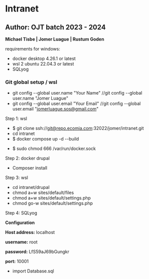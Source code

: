 # Intranet
## Author: OJT batch 2023 - 2024
**Michael Tisbe | Jomer Luague | Rustum Goden**

requirements for windows:
- docker desktop 4.26.1 or latest
- wsl 2 ubuntu 22.04.3 or latest
- SQLyog

### Git global setup / wsl

- git config --global user.name "Your Name"  //git config --global user.name "Jomer Luague" 
- git config --global user.email "Your Email"  //git config --global user.email "jomerluague.sos@gmail.com"

Step 1: wsl
- $ git clone ssh://git@repo.ecomia.com:32022/jomer/intranet.git
- cd intranet
- $ docker compose up -d --build
<!-- if there some errors found during build, run this on wsl -->
- $ sudo chmod 666 /var/run/docker.sock

Step 2: docker drupal
<!-- Install composer on docker drupal -->
<!-- docker drupal terminal - bash -->
- Composer install

Step 3: wsl
- cd intranet/drupal
- chmod a+w sites/default/files
- chmod a+w sites/default/settings.php
- chmod go-w sites/default/settings.php

Step 4: SQLyog

**Configuration**

**Host address:** localhost

**username:** root

**password:** LfS59aJ69bGungkr

**port:** 10001

- import Database.sql


